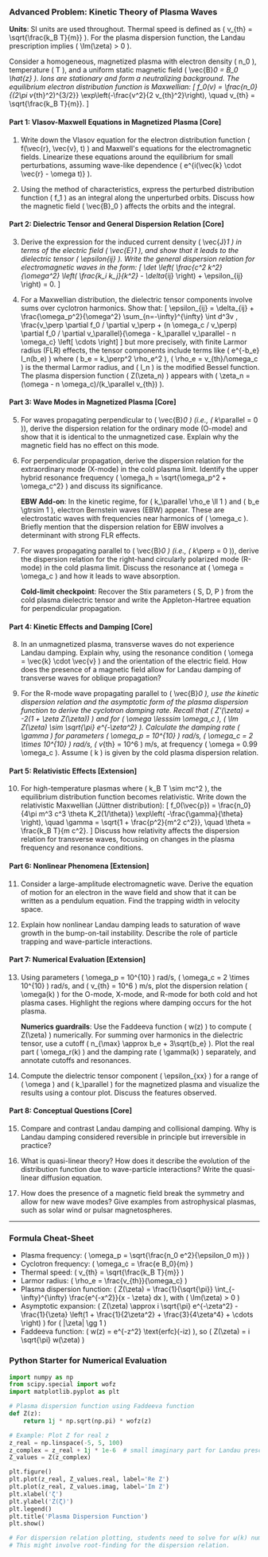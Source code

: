 ### **Advanced Problem: Kinetic Theory of Plasma Waves**

**Units**: SI units are used throughout. Thermal speed is defined as \( v_{th} = \sqrt{\frac{k_B T}{m}} \). For the plasma dispersion function, the Landau prescription implies \( \Im(\zeta) > 0 \).

Consider a homogeneous, magnetized plasma with electron density \( n_0 \), temperature \( T \), and a uniform static magnetic field \( \vec{B}_0 = B_0 \hat{z} \). Ions are stationary and form a neutralizing background. The equilibrium electron distribution function is Maxwellian:
\[
f_0(v) = \frac{n_0}{(2\pi v_{th}^2)^{3/2}} \exp\left(-\frac{v^2}{2 v_{th}^2}\right), \quad v_{th} = \sqrt{\frac{k_B T}{m}}.
\]

#### **Part 1: Vlasov-Maxwell Equations in Magnetized Plasma** [Core]
1. Write down the Vlasov equation for the electron distribution function \( f(\vec{r}, \vec{v}, t) \) and Maxwell's equations for the electromagnetic fields. Linearize these equations around the equilibrium for small perturbations, assuming wave-like dependence \( e^{i(\vec{k} \cdot \vec{r} - \omega t)} \).

2. Using the method of characteristics, express the perturbed distribution function \( f_1 \) as an integral along the unperturbed orbits. Discuss how the magnetic field \( \vec{B}_0 \) affects the orbits and the integral.

#### **Part 2: Dielectric Tensor and General Dispersion Relation** [Core]
3. Derive the expression for the induced current density \( \vec{J}_1 \) in terms of the electric field \( \vec{E}_1 \), and show that it leads to the dielectric tensor \( \epsilon_{ij} \). Write the general dispersion relation for electromagnetic waves in the form:
   \[
   \det \left( \frac{c^2 k^2}{\omega^2} \left( \frac{k_i k_j}{k^2} - \delta_{ij} \right) + \epsilon_{ij} \right) = 0.
   \]

4. For a Maxwellian distribution, the dielectric tensor components involve sums over cyclotron harmonics. Show that:
   \[
   \epsilon_{ij} = \delta_{ij} + \frac{\omega_p^2}{\omega^2} \sum_{n=-\infty}^{\infty} \int d^3v \, \frac{v_\perp \partial f_0 / \partial v_\perp + (n \omega_c / v_\perp) \partial f_0 / \partial v_\parallel}{\omega - k_\parallel v_\parallel - n \omega_c} \left[ \cdots \right]
   \]
   but more precisely, with finite Larmor radius (FLR) effects, the tensor components include terms like \( e^{-b_e} I_n(b_e) \) where \( b_e = k_\perp^2 \rho_e^2 \), \( \rho_e = v_{th}/\omega_c \) is the thermal Larmor radius, and \( I_n \) is the modified Bessel function. The plasma dispersion function \( Z(\zeta_n) \) appears with \( \zeta_n = (\omega - n \omega_c)/(k_\parallel v_{th}) \).

#### **Part 3: Wave Modes in Magnetized Plasma** [Core]
5. For waves propagating perpendicular to \( \vec{B}_0 \) (i.e., \( k_\parallel = 0 \)), derive the dispersion relation for the ordinary mode (O-mode) and show that it is identical to the unmagnetized case. Explain why the magnetic field has no effect on this mode.

6. For perpendicular propagation, derive the dispersion relation for the extraordinary mode (X-mode) in the cold plasma limit. Identify the upper hybrid resonance frequency \( \omega_h = \sqrt{\omega_p^2 + \omega_c^2} \) and discuss its significance.

   **EBW Add-on**: In the kinetic regime, for \( k_\parallel \rho_e \ll 1 \) and \( b_e \gtrsim 1 \), electron Bernstein waves (EBW) appear. These are electrostatic waves with frequencies near harmonics of \( \omega_c \). Briefly mention that the dispersion relation for EBW involves a determinant with strong FLR effects.

7. For waves propagating parallel to \( \vec{B}_0 \) (i.e., \( k_\perp = 0 \)), derive the dispersion relation for the right-hand circularly polarized mode (R-mode) in the cold plasma limit. Discuss the resonance at \( \omega = \omega_c \) and how it leads to wave absorption.

   **Cold-limit checkpoint**: Recover the Stix parameters \( S, D, P \) from the cold plasma dielectric tensor and write the Appleton-Hartree equation for perpendicular propagation.

#### **Part 4: Kinetic Effects and Damping** [Core]
8. In an unmagnetized plasma, transverse waves do not experience Landau damping. Explain why, using the resonance condition \( \omega = \vec{k} \cdot \vec{v} \) and the orientation of the electric field. How does the presence of a magnetic field allow for Landau damping of transverse waves for oblique propagation?

9. For the R-mode wave propagating parallel to \( \vec{B}_0 \), use the kinetic dispersion relation and the asymptotic form of the plasma dispersion function to derive the cyclotron damping rate. Recall that \( Z'(\zeta) = -2(1 + \zeta Z(\zeta)) \) and for \( \omega \lesssim \omega_c \), \( \Im Z(\zeta) \sim \sqrt{\pi} e^{-\zeta^2} \). Calculate the damping rate \( \gamma \) for parameters \( \omega_p = 10^{10} \) rad/s, \( \omega_c = 2 \times 10^{10} \) rad/s, \( v_{th} = 10^6 \) m/s, at frequency \( \omega = 0.99 \omega_c \). Assume \( k \) is given by the cold plasma dispersion relation.

#### **Part 5: Relativistic Effects** [Extension]
10. For high-temperature plasmas where \( k_B T \sim mc^2 \), the equilibrium distribution function becomes relativistic. Write down the relativistic Maxwellian (Jüttner distribution):
    \[
    f_0(\vec{p}) = \frac{n_0}{4\pi m^3 c^3 \theta K_2(1/\theta)} \exp\left( -\frac{\gamma}{\theta} \right), \quad \gamma = \sqrt{1 + \frac{p^2}{m^2 c^2}}, \quad \theta = \frac{k_B T}{m c^2}.
    \]
    Discuss how relativity affects the dispersion relation for transverse waves, focusing on changes in the plasma frequency and resonance conditions.

#### **Part 6: Nonlinear Phenomena** [Extension]
11. Consider a large-amplitude electromagnetic wave. Derive the equation of motion for an electron in the wave field and show that it can be written as a pendulum equation. Find the trapping width in velocity space.

12. Explain how nonlinear Landau damping leads to saturation of wave growth in the bump-on-tail instability. Describe the role of particle trapping and wave-particle interactions.

#### **Part 7: Numerical Evaluation** [Extension]
13. Using parameters \( \omega_p = 10^{10} \) rad/s, \( \omega_c = 2 \times 10^{10} \) rad/s, and \( v_{th} = 10^6 \) m/s, plot the dispersion relation \( \omega(k) \) for the O-mode, X-mode, and R-mode for both cold and hot plasma cases. Highlight the regions where damping occurs for the hot plasma.

    **Numerics guardrails**: Use the Faddeeva function \( w(z) \) to compute \( Z(\zeta) \) numerically. For summing over harmonics in the dielectric tensor, use a cutoff \( n_{\max} \approx b_e + 3\sqrt{b_e} \). Plot the real part \( \omega_r(k) \) and the damping rate \( \gamma(k) \) separately, and annotate cutoffs and resonances.

14. Compute the dielectric tensor component \( \epsilon_{xx} \) for a range of \( \omega \) and \( k_\parallel \) for the magnetized plasma and visualize the results using a contour plot. Discuss the features observed.

#### **Part 8: Conceptual Questions** [Core]
15. Compare and contrast Landau damping and collisional damping. Why is Landau damping considered reversible in principle but irreversible in practice?

16. What is quasi-linear theory? How does it describe the evolution of the distribution function due to wave-particle interactions? Write the quasi-linear diffusion equation.

17. How does the presence of a magnetic field break the symmetry and allow for new wave modes? Give examples from astrophysical plasmas, such as solar wind or pulsar magnetospheres.

---

### **Formula Cheat-Sheet**
- Plasma frequency: \( \omega_p = \sqrt{\frac{n_0 e^2}{\epsilon_0 m}} \)
- Cyclotron frequency: \( \omega_c = \frac{e B_0}{m} \)
- Thermal speed: \( v_{th} = \sqrt{\frac{k_B T}{m}} \)
- Larmor radius: \( \rho_e = \frac{v_{th}}{\omega_c} \)
- Plasma dispersion function: \( Z(\zeta) = \frac{1}{\sqrt{\pi}} \int_{-\infty}^{\infty} \frac{e^{-x^2}}{x - \zeta} dx \), with \( \Im(\zeta) > 0 \)
- Asymptotic expansion: \( Z(\zeta) \approx i \sqrt{\pi} e^{-\zeta^2} - \frac{1}{\zeta} \left(1 + \frac{1}{2\zeta^2} + \frac{3}{4\zeta^4} + \cdots \right) \) for \( |\zeta| \gg 1 \)
- Faddeeva function: \( w(z) = e^{-z^2} \text{erfc}(-iz) \), so \( Z(\zeta) = i \sqrt{\pi} w(\zeta) \)

### **Python Starter for Numerical Evaluation**
```python
import numpy as np
from scipy.special import wofz
import matplotlib.pyplot as plt

# Plasma dispersion function using Faddeeva function
def Z(z):
    return 1j * np.sqrt(np.pi) * wofz(z)

# Example: Plot Z for real z
z_real = np.linspace(-5, 5, 100)
z_complex = z_real + 1j * 1e-6  # small imaginary part for Landau prescription
Z_values = Z(z_complex)

plt.figure()
plt.plot(z_real, Z_values.real, label='Re Z')
plt.plot(z_real, Z_values.imag, label='Im Z')
plt.xlabel('ζ')
plt.ylabel('Z(ζ)')
plt.legend()
plt.title('Plasma Dispersion Function')
plt.show()

# For dispersion relation plotting, students need to solve for ω(k) numerically.
# This might involve root-finding for the dispersion relation.
```
